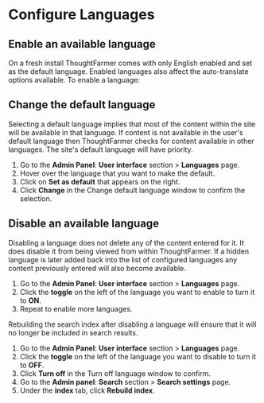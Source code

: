 # Configure Languages

## Enable an available language

On a fresh install ThoughtFarmer comes with only English enabled and set as the default language. Enabled languages also affect the auto-translate options available. To enable a language:

## Change the default language

Selecting a default language implies that most of the content within the site will be available in that language. If content is not available in the user's default language then ThoughtFarmer checks for content available in other languages. The site's default language will have priority.

1. Go to the **Admin Panel**: **User interface** section &gt; **Languages** page.
2. Hover over the language that you want to make the default.
3. Click on **Set as default** that appears on the right.
4. Click **Change** in the Change default language window to confirm the selection.

## Disable an available language

Disabling a language does not delete any of the content entered for it. It does disable it from being viewed from within ThoughtFarmer. If a hidden language is later added back into the list of configured languages any content previously entered will also become available.

1. Go to the **Admin Panel**: **User interface** section &gt; **Languages** page.
2. Click the **toggle** on the left of the language you want to enable to turn it to **ON**.
3. Repeat to enable more languages.

Rebuilding the search index after disabling a language will ensure that it will no longer be included in search results.

1. Go to the **Admin Panel**: **User interface** section &gt; **Languages** page.
2. Click the **toggle** on the left of the language you want to disable to turn it to **OFF**.
3. Click **Turn off** in the Turn off language window to confirm.
4. Go to the **Admin panel**: **Search** section &gt; **Search settings** page.
5. Under the **index** tab, click **Rebuild index**.


